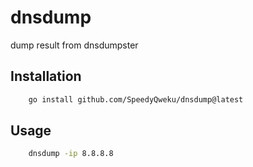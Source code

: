 # dnsdump

dump result from dnsdumpster

## Installation

```bash
    go install github.com/SpeedyQweku/dnsdump@latest
```

## Usage

```bash
    dnsdump -ip 8.8.8.8
```
